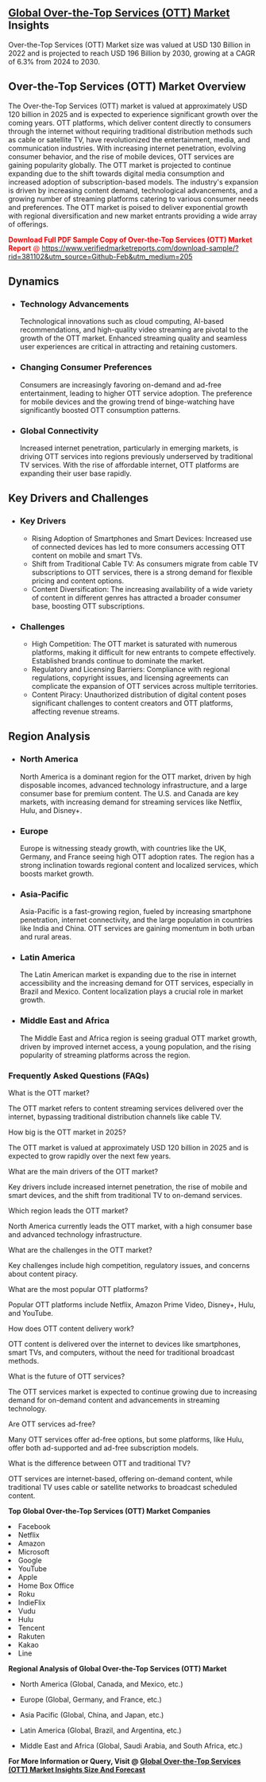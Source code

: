 <h2><a href="https://www.verifiedmarketreports.com/download-sample/?rid=381102&amp;utm_source=Github&amp;utm_medium=205" target="_blank">Global Over-the-Top Services (OTT) Market</a> Insights</h2><p>Over-the-Top Services (OTT) Market size was valued at USD 130 Billion in 2022 and is projected to reach USD 196 Billion by 2030, growing at a CAGR of 6.3% from 2024 to 2030.</p><p> <h2>Over-the-Top Services (OTT) Market Overview</h2> <p>The Over-the-Top Services (OTT) market is valued at approximately USD 120 billion in 2025 and is expected to experience significant growth over the coming years. OTT platforms, which deliver content directly to consumers through the internet without requiring traditional distribution methods such as cable or satellite TV, have revolutionized the entertainment, media, and communication industries. With increasing internet penetration, evolving consumer behavior, and the rise of mobile devices, OTT services are gaining popularity globally. The OTT market is projected to continue expanding due to the shift towards digital media consumption and increased adoption of subscription-based models. The industry's expansion is driven by increasing content demand, technological advancements, and a growing number of streaming platforms catering to various consumer needs and preferences. The OTT market is poised to deliver exponential growth with regional diversification and new market entrants providing a wide array of offerings. <p><p><span class=""><span style="color: #ff0000;"><strong>Download Full PDF Sample Copy of Over-the-Top Services (OTT) Market Report</strong> @ </span><a href="https://www.verifiedmarketreports.com/download-sample/?rid=381102&amp;utm_source=Github-Feb&amp;utm_medium=205" target="_blank">https://www.verifiedmarketreports.com/download-sample/?rid=381102&amp;utm_source=Github-Feb&amp;utm_medium=205</a></span></p></p> <h2>Dynamics</h2> <ul> <li><h3>Technology Advancements</h3> Technological innovations such as cloud computing, AI-based recommendations, and high-quality video streaming are pivotal to the growth of the OTT market. Enhanced streaming quality and seamless user experiences are critical in attracting and retaining customers.</li> <li><h3>Changing Consumer Preferences</h3> Consumers are increasingly favoring on-demand and ad-free entertainment, leading to higher OTT service adoption. The preference for mobile devices and the growing trend of binge-watching have significantly boosted OTT consumption patterns.</li> <li><h3>Global Connectivity</h3> Increased internet penetration, particularly in emerging markets, is driving OTT services into regions previously underserved by traditional TV services. With the rise of affordable internet, OTT platforms are expanding their user base rapidly.</li> </ul> <h2>Key Drivers and Challenges</h2> <ul> <li><h3>Key Drivers</h3> <ul> <li>Rising Adoption of Smartphones and Smart Devices: Increased use of connected devices has led to more consumers accessing OTT content on mobile and smart TVs.</li> <li>Shift from Traditional Cable TV: As consumers migrate from cable TV subscriptions to OTT services, there is a strong demand for flexible pricing and content options.</li> <li>Content Diversification: The increasing availability of a wide variety of content in different genres has attracted a broader consumer base, boosting OTT subscriptions.</li> </ul> </li> <li><h3>Challenges</h3> <ul> <li>High Competition: The OTT market is saturated with numerous platforms, making it difficult for new entrants to compete effectively. Established brands continue to dominate the market.</li> <li>Regulatory and Licensing Barriers: Compliance with regional regulations, copyright issues, and licensing agreements can complicate the expansion of OTT services across multiple territories.</li> <li>Content Piracy: Unauthorized distribution of digital content poses significant challenges to content creators and OTT platforms, affecting revenue streams.</li> </ul> </li> </ul> <h2>Region Analysis</h2> <ul> <li><h3>North America</h3> North America is a dominant region for the OTT market, driven by high disposable incomes, advanced technology infrastructure, and a large consumer base for premium content. The U.S. and Canada are key markets, with increasing demand for streaming services like Netflix, Hulu, and Disney+.</li> <li><h3>Europe</h3> Europe is witnessing steady growth, with countries like the UK, Germany, and France seeing high OTT adoption rates. The region has a strong inclination towards regional content and localized services, which boosts market growth.</li> <li><h3>Asia-Pacific</h3> Asia-Pacific is a fast-growing region, fueled by increasing smartphone penetration, internet connectivity, and the large population in countries like India and China. OTT services are gaining momentum in both urban and rural areas.</li> <li><h3>Latin America</h3> The Latin American market is expanding due to the rise in internet accessibility and the increasing demand for OTT services, especially in Brazil and Mexico. Content localization plays a crucial role in market growth.</li> <li><h3>Middle East and Africa</h3> The Middle East and Africa region is seeing gradual OTT market growth, driven by improved internet access, a young population, and the rising popularity of streaming platforms across the region.</li> </ul> <h3>Frequently Asked Questions (FAQs)</h3> <p>What is the OTT market? </p> <p>The OTT market refers to content streaming services delivered over the internet, bypassing traditional distribution channels like cable TV.</p> <p>How big is the OTT market in 2025? </p> <p>The OTT market is valued at approximately USD 120 billion in 2025 and is expected to grow rapidly over the next few years.</p> <p>What are the main drivers of the OTT market? </p> <p>Key drivers include increased internet penetration, the rise of mobile and smart devices, and the shift from traditional TV to on-demand services.</p> <p>Which region leads the OTT market? </p> <p>North America currently leads the OTT market, with a high consumer base and advanced technology infrastructure.</p> <p>What are the challenges in the OTT market? </p> <p>Key challenges include high competition, regulatory issues, and concerns about content piracy.</p> <p>What are the most popular OTT platforms? </p> <p>Popular OTT platforms include Netflix, Amazon Prime Video, Disney+, Hulu, and YouTube.</p> <p>How does OTT content delivery work? </p> <p>OTT content is delivered over the internet to devices like smartphones, smart TVs, and computers, without the need for traditional broadcast methods.</p> <p>What is the future of OTT services? </p> <p>The OTT services market is expected to continue growing due to increasing demand for on-demand content and advancements in streaming technology.</p> <p>Are OTT services ad-free? </p> <p>Many OTT services offer ad-free options, but some platforms, like Hulu, offer both ad-supported and ad-free subscription models.</p> <p>What is the difference between OTT and traditional TV? </p> <p>OTT services are internet-based, offering on-demand content, while traditional TV uses cable or satellite networks to broadcast scheduled content.</p> </p><p><strong>Top Global Over-the-Top Services (OTT) Market Companies</strong></p><div data-test-id=""><p><li>Facebook</li><li> Netflix</li><li> Amazon</li><li> Microsoft</li><li> Google</li><li> YouTube</li><li> Apple</li><li> Home Box Office</li><li> Roku</li><li> IndieFlix</li><li> Vudu</li><li> Hulu</li><li> Tencent</li><li> Rakuten</li><li> Kakao</li><li> Line</li></p><div><strong>Regional Analysis of&nbsp;Global Over-the-Top Services (OTT) Market</strong></div><ul><li dir="ltr"><p dir="ltr">North America&nbsp;(Global, Canada, and Mexico, etc.)</p></li><li dir="ltr"><p dir="ltr">Europe (Global, Germany, and France, etc.)</p></li><li dir="ltr"><p dir="ltr">Asia Pacific&nbsp;(Global, China, and Japan, etc.)</p></li><li dir="ltr"><p dir="ltr">Latin America&nbsp;(Global, Brazil, and Argentina, etc.)</p></li><li dir="ltr">Middle East and Africa&nbsp;(Global, Saudi Arabia, and South Africa, etc.)</li></ul><p><strong>For More Information or Query, Visit @&nbsp;</strong><strong><a href="https://www.verifiedmarketreports.com/product/over-the-top-services-ott-market/?utm_source=Github&amp;utm_medium=205" target="_blank">Global Over-the-Top Services (OTT) Market Insights Size And Forecast</a></strong></p></div>
